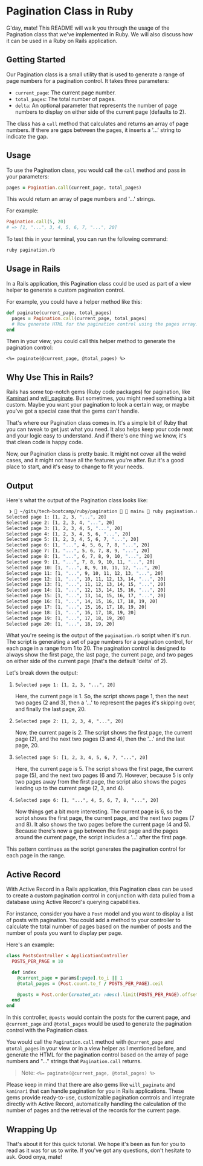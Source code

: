# Pagination Class in Ruby

G'day, mate! This README will walk you through the usage of the Pagination class that we've implemented in Ruby. We will also discuss how it can be used in a Ruby on Rails application.

## Getting Started

Our Pagination class is a small utility that is used to generate a range of page numbers for a pagination control. It takes three parameters:

* `current_page`: The current page number.
* `total_pages`: The total number of pages.
* `delta`: An optional parameter that represents the number of page numbers to display on either side of the current page (defaults to 2).

The class has a `call` method that calculates and returns an array of page numbers. If there are gaps between the pages, it inserts a '...' string to indicate the gap.

## Usage

To use the Pagination class, you would call the `call` method and pass in your parameters:

```ruby
pages = Pagination.call(current_page, total_pages)
```

This would return an array of page numbers and '...' strings.

For example:

```ruby
Pagination.call(5, 20)
# => [1, "...", 3, 4, 5, 6, 7, "...", 20]
```

To test this in your terminal, you can run the following command:

```bash
ruby pagination.rb
```

## Usage in Rails

In a Rails application, this Pagination class could be used as part of a view helper to generate a custom pagination control.

For example, you could have a helper method like this:

```ruby
def paginate(current_page, total_pages)
  pages = Pagination.call(current_page, total_pages)
  # Now generate HTML for the pagination control using the pages array.
end
```

Then in your view, you could call this helper method to generate the pagination control:

```erb
<%= paginate(@current_page, @total_pages) %>
```

## Why Use This in Rails?

Rails has some top-notch gems (Ruby code packages) for pagination, like [Kaminari](https://github.com/kaminari/kaminari) and [will_paginate](https://github.com/mislav/will_paginate). But sometimes, you might need something a bit custom. Maybe you want your pagination to look a certain way, or maybe you've got a special case that the gems can't handle.

That's where our Pagination class comes in. It's a simple bit of Ruby that you can tweak to get just what you need. It also helps keep your code neat and your logic easy to understand. And if there's one thing we know, it's that clean code is happy code.

Now, our Pagination class is pretty basic. It might not cover all the weird cases, and it might not have all the features you're after. But it's a good place to start, and it's easy to change to fit your needs.

## Output

Here's what the output of the Pagination class looks like:

```bash
 ❯  ~/gits/tech-bootcamp/ruby/pagination   main±  ruby pagination.rb
Selected page 1: [1, 2, 3, "...", 20]
Selected page 2: [1, 2, 3, 4, "...", 20]
Selected page 3: [1, 2, 3, 4, 5, "...", 20]
Selected page 4: [1, 2, 3, 4, 5, 6, "...", 20]
Selected page 5: [1, 2, 3, 4, 5, 6, 7, "...", 20]
Selected page 6: [1, "...", 4, 5, 6, 7, 8, "...", 20]
Selected page 7: [1, "...", 5, 6, 7, 8, 9, "...", 20]
Selected page 8: [1, "...", 6, 7, 8, 9, 10, "...", 20]
Selected page 9: [1, "...", 7, 8, 9, 10, 11, "...", 20]
Selected page 10: [1, "...", 8, 9, 10, 11, 12, "...", 20]
Selected page 11: [1, "...", 9, 10, 11, 12, 13, "...", 20]
Selected page 12: [1, "...", 10, 11, 12, 13, 14, "...", 20]
Selected page 13: [1, "...", 11, 12, 13, 14, 15, "...", 20]
Selected page 14: [1, "...", 12, 13, 14, 15, 16, "...", 20]
Selected page 15: [1, "...", 13, 14, 15, 16, 17, "...", 20]
Selected page 16: [1, "...", 14, 15, 16, 17, 18, 19, 20]
Selected page 17: [1, "...", 15, 16, 17, 18, 19, 20]
Selected page 18: [1, "...", 16, 17, 18, 19, 20]
Selected page 19: [1, "...", 17, 18, 19, 20]
Selected page 20: [1, "...", 18, 19, 20]
```

What you're seeing is the output of the `pagination.rb` script when it's run. The script is generating a set of page numbers for a pagination control, for each page in a range from 1 to 20. The pagination control is designed to always show the first page, the last page, the current page, and two pages on either side of the current page (that's the default 'delta' of 2).

Let's break down the output:

1. `Selected page 1: [1, 2, 3, "...", 20]`

   Here, the current page is 1. So, the script shows page 1, then the next two pages (2 and 3), then a '...' to represent the pages it's skipping over, and finally the last page, 20.

2. `Selected page 2: [1, 2, 3, 4, "...", 20]`

   Now, the current page is 2. The script shows the first page, the current page (2), and the next two pages (3 and 4), then the '...' and the last page, 20.

3. `Selected page 5: [1, 2, 3, 4, 5, 6, 7, "...", 20]`

   Here, the current page is 5. The script shows the first page, the current page (5), and the next two pages (6 and 7). However, because 5 is only two pages away from the first page, the script also shows the pages leading up to the current page (2, 3, and 4).

4. `Selected page 6: [1, "...", 4, 5, 6, 7, 8, "...", 20]`

   Now things get a bit more interesting. The current page is 6, so the script shows the first page, the current page, and the next two pages (7 and 8). It also shows the two pages before the current page (4 and 5). Because there's now a gap between the first page and the pages around the current page, the script includes a '...' after the first page.

This pattern continues as the script generates the pagination control for each page in the range.

## Active Record

With Active Record in a Rails application, this Pagination class can be used to create a custom pagination control in conjunction with data pulled from a database using Active Record's querying capabilities.

For instance, consider you have a `Post` model and you want to display a list of posts with pagination. You could add a method to your controller to calculate the total number of pages based on the number of posts and the number of posts you want to display per page.

Here's an example:

```ruby
class PostsController < ApplicationController
  POSTS_PER_PAGE = 10

  def index
    @current_page = params[:page].to_i || 1
    @total_pages = (Post.count.to_f / POSTS_PER_PAGE).ceil

    @posts = Post.order(created_at: :desc).limit(POSTS_PER_PAGE).offset((@current_page - 1) * POSTS_PER_PAGE)
  end
end
```

In this controller, `@posts` would contain the posts for the current page, and `@current_page` and `@total_pages` would be used to generate the pagination control with the Pagination class.

You would call the `Pagination.call` method with `@current_page` and `@total_pages` in your view or in a view helper as I mentioned before, and generate the HTML for the pagination control based on the array of page numbers and "..." strings that `Pagination.call` returns.

> Note: `<%= paginate(@current_page, @total_pages) %>`

Please keep in mind that there are also gems like `will_paginate` and `kaminari` that can handle pagination for you in Rails applications. These gems provide ready-to-use, customizable pagination controls and integrate directly with Active Record, automatically handling the calculation of the number of pages and the retrieval of the records for the current page.

## Wrapping Up

That's about it for this quick tutorial. We hope it's been as fun for you to read as it was for us to write. If you've got any questions, don't hesitate to ask. Good onya, mate!
